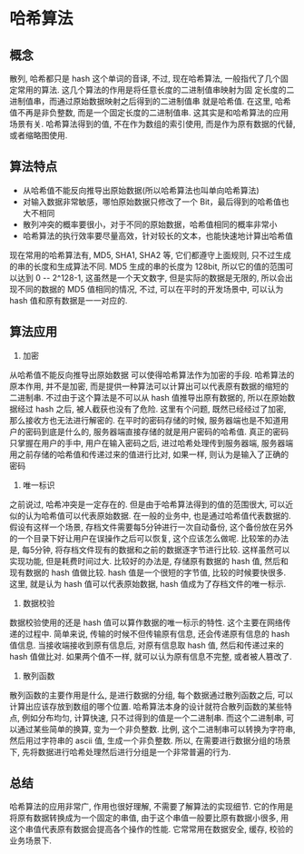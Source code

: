 # 哈希算法

## 概念

散列, 哈希都只是 hash 这个单词的音译, 不过, 现在哈希算法, 一般指代了几个固定常用的算法. 这几个算法的作用是将任意长度的二进制值串映射为固 定长度的二进制值串，而通过原始数据映射之后得到的二进制值串 就是哈希值. 在这里, 哈希值不再是非负整数, 而是一个固定长度的二进制值串. 这其实是和哈希算法的应用场景有关. 哈希算法得到的值, 不在作为数组的索引使用, 而是作为原有数据的代替, 或者缩略图使用.

## 算法特点

* 从哈希值不能反向推导出原始数据(所以哈希算法也叫单向哈希算法)
* 对输入数据非常敏感，哪怕原始数据只修改了一个 Bit，最后得到的哈希值也大不相同
* 散列冲突的概率要很小，对于不同的原始数据，哈希值相同的概率非常小
* 哈希算法的执行效率要尽量高效，针对较长的文本，也能快速地计算出哈希值

现在常用的哈希算法有, MD5, SHA1, SHA2 等, 它们都遵守上面规则, 只不过生成的串的长度和生成算法不同. MD5 生成的串的长度为 128bit, 所以它的值的范围可以达到 0 -- 2^128-1, 这虽然是一个天文数字, 但是实际的数据是无限的, 所以会出现不同的数据的 MD5 值相同的情况, 不过, 可以在平时的开发场景中, 可以认为 hash 值和原有数据是一一对应的.

## 算法应用

1. 加密

从哈希值不能反向推导出原始数据 可以使得哈希算法作为加密的手段. 哈希算法的原本作用, 并不是加密, 而是提供一种算法可以计算出可以代表原有数据的缩短的二进制串. 不过由于这个算法是不可以从 hash 值推导出原有数据的, 所以在原始数据经过 hash 之后, 被人截获也没有了危险. 这里有个问题, 既然已经经过了加密, 那么接收方也无法进行解密的. 在平时的密码存储的时候, 服务器端也是不知道用户的密码到底是什么的, 服务器端直接存储的就是用户密码的哈希值. 真正的密码只掌握在用户的手中, 用户在输入密码之后, 进过哈希处理传到服务器端, 服务器端用之前存储的哈希值和传递过来的值进行比对, 如果一样, 则认为是输入了正确的密码

1. 唯一标识

之前说过, 哈希冲突是一定存在的. 但是由于哈希算法得到的值的范围很大, 可以近似的认为哈希值可以代表原始数据. 在一般的业务中, 也是通过哈希值代表数据的. 假设有这样一个场景, 存档文件需要每5分钟进行一次自动备份, 这个备份放在另外的一个目录下好让用户在误操作之后可以恢复, 这个应该怎么做呢. 比较笨的办法是, 每5分钟, 将存档文件现有的数据和之前的数据逐字节进行比较. 这样虽然可以实现功能, 但是耗费时间过大. 比较好的办法是, 存储原有数据的 hash 值, 然后和现有数据的 hash 值做比较. hash 值是一个很短的字节值, 比较的时候要快很多. 这里, 就是认为 hash 值可以代表原始数据, hash 值成为了存档文件的唯一标示.

1. 数据校验

数据校验使用的还是 hash 值可以算作数据的唯一标示的特性. 这个主要在网络传递的过程中. 简单来说, 传输的时候不但传输原有信息, 还会传递原有信息的 hash 值信息. 当接收端接收到原有信息后, 对原有信息取 hash 值, 然后和传递过来的 hash 值做比对. 如果两个值不一样, 就可以认为原有信息不完整, 或者被人篡改了.

1. 散列函数

散列函数的主要作用是什么, 是进行数据的分组, 每个数据通过散列函数之后, 可以计算出应该存放到数组的哪个位置. 哈希算法本身的设计就符合散列函数的某些特点, 例如分布均匀, 计算快速, 只不过得到的值是一个二进制串. 而这个二进制串, 可以通过某些简单的换算, 变为一个非负整数. 比例, 这个二进制串可以转换为字符串, 然后用过字符串的 ascii 值, 生成一个非负整数. 所以, 在需要进行数据分组的场景下, 先将数据进行哈希处理然后进行分组是一个非常普遍的行为.

## 总结

哈希算法的应用非常广, 作用也很好理解, 不需要了解算法的实现细节. 它的作用是将原有数据转换成为一个固定的串值, 由于这个串值一般要比原有数据小很多, 用这个串值代表原有数据会提高各个操作的性能. 它常常用在数据安全, 缓存, 校验的业务场景下.